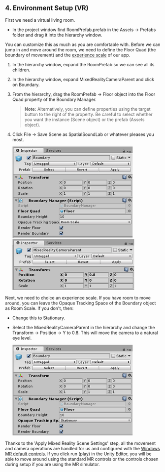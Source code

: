 ## 4. Environment Setup (VR)

First we need a virtual living room.

- In the project window find RoomPrefab.prefab in the Assets -> Prefabs folder and drag it into the hierarchy window.

You can customize this as much as you are comfortable with. Before we can jump in and move around the room, we need to define the Floor Quad (the boundary of movement) and the [experience scale](https://docs.microsoft.com/en-us/windows/mixed-reality/coordinate-systems) of our app.

1. In the hierarchy window, expand the RoomPrefab so we can see all its children.
2. In the hierarchy window, expand MixedRealityCameraParent and click on Boundary.
3. From the hierarchy, drag the RoomPrefab -> Floor object into the Floor Quad property of the Boundary Manager.
	
	>**Note:** Alternatively, you can define properties using the target button to the right of the property. Be careful to select whether you want the instance (Scene object) or the prefab (Assets object).
4. Click File -> Save Scene as SpatialSoundLab or whatever pleases you most.

	![Boundary configuration](../media/6.png)
	![Boundary configuration](../media/ytransform4.png)


Next, we need to choice an experience scale. If you have room to move around, you can leave the Opaque Tracking Space of the Boundary object as Room Scale. If you don't, then:

- Change this to Stationary.
- Select the MixedRealityCameraParent in the hierarchy and change the Transform -> Position -> Y to 0.8. This will move the camera to a natural eye level.

	![Tracking space configuration](../media/7.png)

Thanks to the 'Apply Mixed Reality Scene Settings' step, all the movement and camera operations are handled for us and configured with the [Windows MR default controls](https://docs.microsoft.com/en-us/windows/mixed-reality/navigating-the-windows-mixed-reality-home#immersive-headset-input-support). If you click run (play) in the Unity Editor, you will be able to move around using the standard MR controls or the controls chosen during setup if you are using the MR simulator.